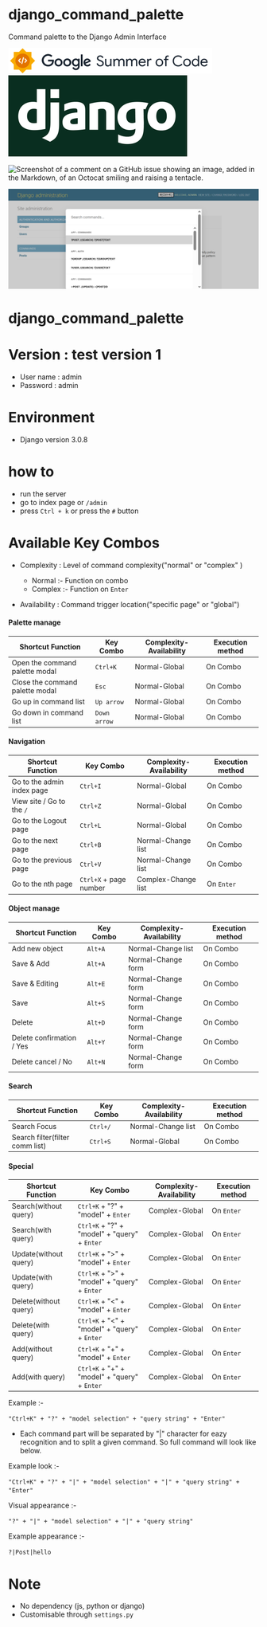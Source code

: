 # django_command_palette
Command palette to the Django Admin Interface





![a](https://github.com/ChathuraGH/django_command_palette/blob/f701b9b43c882587fdb2ae52e796e38399cd7596/feature_previews/logo.svg)
![c](https://github.com/ChathuraGH/django_command_palette/blob/f701b9b43c882587fdb2ae52e796e38399cd7596/feature_previews/685unxpkksrvfugu-360.png)


<!---
![a](https://github.com/ChathuraGH/django_command_palette/blob/f701b9b43c882587fdb2ae52e796e38399cd7596/feature_previews/logo.svg)
![b](https://github.com/ChathuraGH/django_command_palette/blob/f701b9b43c882587fdb2ae52e796e38399cd7596/feature_previews/unnamed.png)
![c](https://github.com/ChathuraGH/django_command_palette/blob/f701b9b43c882587fdb2ae52e796e38399cd7596/feature_previews/685unxpkksrvfugu-360.png)

-->






![Screenshot of a comment on a GitHub issue showing an image, added in the Markdown, of an Octocat smiling and raising a tentacle.](https://myoctocat.com/assets/images/base-octocat.svg)




![Command palette to the Django Admin Interface.](https://github.com/ChathuraGH/django_command_palette/blob/e3da3b468d715f6ac2314c72191de934f708713e/feature_previews/command_palette-4.png)




# django_command_palette

# Version : test version 1

- User name : admin
- Password : admin

# Environment

  - Django version 3.0.8


# how to 
- run the server
- go to index page or `/admin`
- press `Ctrl + k` or press the `#` button



# Available Key Combos 



- Complexity : Level of command complexity("normal" or "complex" )

    - Normal  :-  Function on combo
    - Complex  :-  Function on `Enter`
  
- Availability : Command trigger location("specific page" or "global") 


#### Palette manage
| Shortcut Function                | Key Combo                        |   Complexity-Availability            |   Execution method    |
|----------------------------------|----------------------------------|--------------------------------------|-----------------------|
| Open the command palette modal   | `Ctrl+K`                         |   Normal-Global                      |   On Combo            |
| Close the command palette modal  | `Esc`                            |   Normal-Global                      |   On Combo            |
| Go up in command list            | `Up arrow`                       |   Normal-Global                      |   On Combo            |
| Go down in command list          | `Down arrow`                     |   Normal-Global                      |   On Combo            |


#### Navigation
| Shortcut Function                | Key Combo                        |  Complexity-Availability           |   Execution method    |
|----------------------------------|----------------------------------|------------------------------------|-----------------------|
| Go to the admin index page       | `Ctrl+I`                         |   Normal-Global                    |   On Combo            |
| View site / Go to the `/`        | `Ctrl+Z`                         |   Normal-Global                    |   On Combo            |
| Go to the Logout page            | `Ctrl+L`                         |   Normal-Global                    |   On Combo            |
| Go to the next page              | `Ctrl+B`                         |   Normal-Change list               |   On Combo            |
| Go to the previous page          | `Ctrl+V`                         |   Normal-Change list               |   On Combo            |
| Go to the nth page               | `Ctrl+X` + page number           |   Complex-Change list              |   On `Enter`          |


#### Object manage
| Shortcut Function                | Key Combo                        |  Complexity-Availability           |   Execution method    |
|----------------------------------|----------------------------------|------------------------------------|-----------------------|
| Add new object                   | `Alt+A`                          |   Normal-Change list               |   On Combo            |
| Save & Add                       | `Alt+A`                          |   Normal-Change form               |   On Combo            |
| Save & Editing                   | `Alt+E`                          |   Normal-Change form               |   On Combo            |
| Save                             | `Alt+S`                          |   Normal-Change form               |   On Combo            |
| Delete                           | `Alt+D`                          |   Normal-Change form               |   On Combo            |
| Delete confirmation / Yes        | `Alt+Y`                          |   Normal-Change form               |   On Combo            |
| Delete cancel / No               | `Alt+N`                          |   Normal-Change form               |   On Combo            |


#### Search
| Shortcut Function                | Key Combo                        | Complexity-Availability           |   Execution method    |
|----------------------------------|----------------------------------|-----------------------------------|-----------------------|
| Search Focus                     | `Ctrl+/`                         |    Normal-Change list             |   On Combo            |
| Search filter(filter comm list)  | `Ctrl+S`                         |    Normal-Global                  |   On Combo            |




#### Special
| Shortcut Function     | Key Combo                                        | Complexity-Availability                |   Execution method    |
|-----------------------|--------------------------------------------------|----------------------------------------|-----------------------|
| Search(without query) |  `Ctrl+K` + "?" + "model" +  `Enter`             |   Complex-Global                       |    On `Enter`         |
| Search(with query)    |  `Ctrl+K` + "?" + "model" + "query" +  `Enter`   |   Complex-Global                       |    On `Enter`         |
| Update(without query) |  `Ctrl+K` + ">" + "model" +  `Enter`             |   Complex-Global                       |    On `Enter`         |
| Update(with query)    |  `Ctrl+K` + ">" + "model" + "query" +  `Enter`   |   Complex-Global                       |    On `Enter`         |
| Delete(without query) |  `Ctrl+K` + "<" + "model" +  `Enter`             |   Complex-Global                       |    On `Enter`         |
| Delete(with query)    |  `Ctrl+K` + "<" + "model" + "query" +  `Enter`   |   Complex-Global                       |    On `Enter`         |
| Add(without query)    |  `Ctrl+K` + "+" + "model" +  `Enter`             |   Complex-Global                       |    On `Enter`         |
| Add(with query)       |  `Ctrl+K` + "+" + "model" + "query" +  `Enter`   |   Complex-Global                       |    On `Enter`         |


Example :-

```"Ctrl+K" + "?" + "model selection" + "query string" + "Enter"```


- Each command part will be separated by "|" character for eazy recognition and to split a given command. So full command will look like below.

Example look :- 

```"Ctrl+K" + "?" + "|" + "model selection" + "|" + "query string" + "Enter"```

Visual appearance :- 

```"?" + "|" + "model selection" + "|" + "query string"```

Example appearance :- 

```?|Post|hello```



# Note 
- No dependency (js, python or django)
- Customisable through `settings.py`
  


